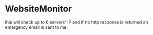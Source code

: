WebsiteMonitor
==============

Ihis will check up to 6 servers' IP and if no http response is returned an emergency email is sent to me.
